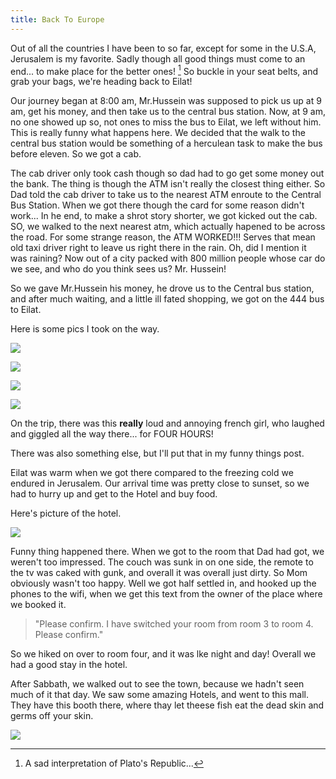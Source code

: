```yaml
---
title: Back To Europe
---
```


[^1]: A sad interpretation of Plato's Republic...

Out of all the countries I have been to so far, except for some in the U.S.A, Jerusalem is my favorite. Sadly though all good things must come to an end... to make place  for the better ones! [^1] So buckle in your seat belts, and grab your bags, we're heading back to Eilat! 

Our journey began at 8:00 am, Mr.Hussein was supposed to pick us up at 9 am, get his money, and then take us to the central bus station. Now, at 9 am, no one showed up so, not ones to miss the bus to Eilat, we left without him. This is really funny what happens here. We decided that the walk to the central bus station would be something of a herculean task to make the bus before eleven. So we got a cab. 

The cab driver only took cash though so dad had to go get some money out the bank. The thing is though the ATM isn't really the closest thing either. So Dad told the cab driver to take us to the nearest ATM enroute to the Central Bus Station.  When we got there though the card for some reason didn't work... In he end, to make a shrot story shorter, we got kicked out the cab. SO, we walked to the next nearest atm, which actually hapened to be across the road. For some strange reason, the ATM WORKED!!! Serves that mean old taxi driver right to leave us right there in the rain. Oh, did I mention it was raining? Now out of a city packed with 800 million people whose car do we see, and who do you think sees us? Mr. Hussein!

So we gave Mr.Hussein his money, he drove us to the Central bus station, and after much waiting, and a little ill fated shopping, we got on the 444 bus to Eilat.

Here is some pics I took on the way.

![](/post/travel/elattrip1.JPG)

![](/post/travel/elattrip2.JPG)

![](/post/travel/elattrip3.JPG)

![](/post/travel/elattrip4.JPG)

On the trip, there was this **really** loud and annoying french girl, who laughed and giggled all the way there... for FOUR HOURS!

There was also something else, but I'll put that in my funny things post.

Eilat was warm when we got there compared to the freezing cold we endured in Jerusalem. Our arrival time was pretty close to sunset, so we had to hurry up and get to the Hotel and buy food. 

Here's picture of the hotel.

![](/post/travel/puravida.JPG)

Funny thing happened there. When we got to the room that Dad had got, we weren't too impressed. The couch was sunk in on one side, the remote to the tv was caked with gunk, and overall it was overall just dirty. So Mom obviously wasn't too happy. Well we got half settled in, and hooked up the phones to the wifi, when we get this text from the owner of the place where we booked it. 

> "Please confirm. I have switched your room from  room 3 to room 4. Please confirm."

So we hiked on over to room four, and it was lke night and day! Overall we had a good stay in the hotel.

After Sabbath, we walked out to see the town, because we hadn't seen much of it that day. We saw some amazing Hotels, and went to this mall. They have this booth there, where thay let theese fish eat the dead skin and germs off your skin.

![](/post/travel/skinfish.jpg)
